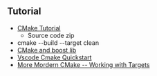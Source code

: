 ## Tutorial
* [CMake Tutorial](https://cmake.org/cmake/help/latest/guide/tutorial/index.html)
  - Source code zip
*  cmake --build <build-dir> --target clean 
* [CMake and boost lib](https://cliutils.gitlab.io/modern-cmake/chapters/packages/Boost.html)
* [Vscode Cmake Quickstart](https://code.visualstudio.com/docs/cpp/cmake-linux)
* [More Mordern CMake -- Working with Targets](https://hsf-training.github.io/hsf-training-cmake-webpage/04-targets/index.html)
